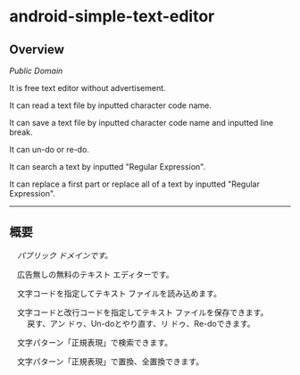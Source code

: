 # android-simple-text-editor

## Overview

*Public Domain*

It is free text editor without advertisement.

It can read a text file by inputted character code name.

It can save a text file by inputted character code name and inputted line break.

It can un-do or re-do.

It can search a text by inputted "Regular Expression".

It can replace a first part or replace all of a text by inputted "Regular Expression".

---

## 概要

　*パブリック ドメインです。*

　広告無しの無料のテキスト エディターです。

　文字コードを指定してテキスト ファイルを読み込めます。

　文字コードと改行コードを指定してテキスト ファイルを保存できます。
　
　戻す、アン ドゥ、Un-doとやり直す、リ ドゥ、Re-doできます。

　文字パターン「正規表現」で検索できます。

　文字パターン「正規表現」で置換、全置換できます。
